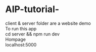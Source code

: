 # AIP-tutorial-
client & server folder are a website demo
<br>
To run this app
<br>
cd server && npm run dev
<br>
Hompage
<br>
localhost:5000
